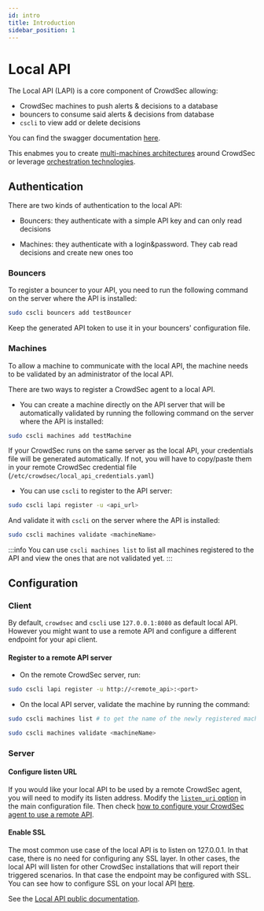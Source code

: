 ```yaml
---
id: intro
title: Introduction
sidebar_position: 1
---
```


# Local API

The Local API (LAPI) is a core component of CrowdSec allowing:

 - CrowdSec machines to push alerts & decisions to a database
 - bouncers to consume said alerts & decisions from database
 - `cscli` to view add or delete decisions

You can find the swagger documentation [here](https://crowdsecurity.github.io/api_doc/index.html?urls.primaryName=LAPI).

This enabmes you to create [multi-machines architectures](https://crowdsec.net/multi-server-setup/) around CrowdSec or leverage [orchestration technologies](https://crowdsec.net/secure-docker-compose-stacks-with-crowdsec/).

## Authentication

There are two kinds of authentication to the local API:

 - Bouncers: they authenticate with a simple API key and can only read decisions

 - Machines: they authenticate with a login&password. They cab read decisions and create new ones too


### Bouncers

To register a bouncer to your API, you need to run the following command on the server where the API is installed:

```bash
sudo cscli bouncers add testBouncer
```

Keep the generated API token to use it in your bouncers' configuration file.

### Machines

To allow a machine to communicate with the local API, the machine needs to be validated by an administrator of the local API.

There are two ways to register a CrowdSec agent to a local API.

* You can create a machine directly on the API server that will be automatically validated by running the following command on the server where the API is installed:

```bash
sudo cscli machines add testMachine
```

If your CrowdSec runs on the same server as the local API, your credentials file will be generated automatically. If not, you will have to copy/paste them in your remote CrowdSec credential file (`/etc/crowdsec/local_api_credentials.yaml`)

* You can use `cscli` to register to the API server:

```bash
sudo cscli lapi register -u <api_url>
```

And validate it with `cscli` on the server where the API is installed:

```bash
sudo cscli machines validate <machineName>
```

:::info
You can use `cscli machines list` to list all  machines registered to the API and view the ones that are not validated yet.
:::

## Configuration

### Client

By default, `crowdsec` and `cscli` use `127.0.0.1:8080` as default local API. However you might want to use a remote API and configure a different endpoint for your api client.

#### Register to a remote API server

* On the remote CrowdSec server, run:

```bash
sudo cscli lapi register -u http://<remote_api>:<port>
```

* On the local API server, validate the machine by running the command:


```bash
sudo cscli machines list # to get the name of the newly registered machine
```

```bash
sudo cscli machines validate <machineName>
```


### Server

#### Configure listen URL

If you would like your local API to be used by a remote CrowdSec agent, you will need to modify its listen address.
Modify the [`listen_uri` option](/configuration/crowdsec_configuration.md#listen_uri) in the main configuration file.
Then check [how to configure your CrowdSec agent to use a remote API](/user_guides/machines_management.mdx).


#### Enable SSL

The most common use case of the local API is to listen on 127.0.0.1. In that case, there is no need for
configuring any SSL layer. In other cases, the local API will listen for other CrowdSec installations that
will report their triggered scenarios. In that case the endpoint may be configured with SSL.
You can see how to configure SSL on your local API [here](/configuration/crowdsec_configuration.md#tls).


See the [Local API public documentation](https://crowdsecurity.github.io/api_doc/index.html?urls.primaryName=LAPI).



